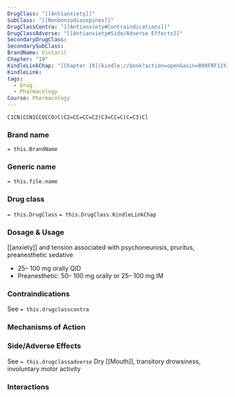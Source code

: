 ```yaml
---
DrugClass: "[[Antianxiety]]"
SubClass: "[[Nonbenzodiazepines]]"
DrugClassContra: "[[Antianxiety#Contraindications]]"
DrugClassAdverse: "[[Antianxiety#Side/Adverse Effects]]"
SecondaryDrugClass: 
SecondarySubClass: 
BrandName: Vistaril
Chapter: "19"
KindleLinkChap: "[Chapter 19](kindle://book?action=open&asin=B09FRF11YJ&location=10180)"
KindleLink: 
tags:
  - Drug
  - Pharmacology
Course: Pharmacology
---
```

```smiles
C1CN(CCN1CCOCCO)C(C2=CC=CC=C2)C3=CC=C(C=C3)Cl
```

### Brand name
`= this.BrandName`
### Generic name
`= this.file.name`
### Drug class 
`= this.DrugClass`
	`= this.DrugClass.KindleLinkChap`

### Dosage & Usage
 [[anxiety]] and tension associated with psychoneurosis, pruritus, preanesthetic sedative
 - 25– 100 mg orally QID 
 - Preanesthetic: 50– 100 mg orally or 25– 100 mg IM
### Contraindications
See `= this.drugclasscontra`

### Mechanisms of Action

### Side/Adverse Effects
See `= this.drugclassadverse`
 Dry [[Mouth]], transitory drowsiness, involuntary motor activity
### Interactions
